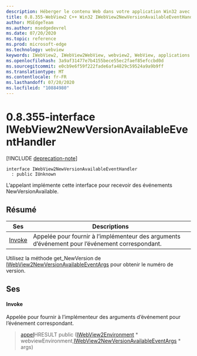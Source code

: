 ```yaml
---
description: Héberger le contenu Web dans votre application Win32 avec le contrôle Microsoft Edge WebView2
title: 0.8.355-WebView2 C++ Win32 IWebView2NewVersionAvailableEventHandler
author: MSEdgeTeam
ms.author: msedgedevrel
ms.date: 07/20/2020
ms.topic: reference
ms.prod: microsoft-edge
ms.technology: webview
keywords: IWebView2, IWebView2WebView, webview2, WebView, applications Win32, Win32, Edge
ms.openlocfilehash: 3a9af31477e7b4155bece55ec2faef85efccbd0d
ms.sourcegitcommit: e0cb9e6f59f222fade6afa4829c59524a9a9b9ff
ms.translationtype: MT
ms.contentlocale: fr-FR
ms.lasthandoff: 07/20/2020
ms.locfileid: "10884980"
---
```

# 0.8.355-interface IWebView2NewVersionAvailableEventHandler 

[!INCLUDE [deprecation-note](../../includes/deprecation-note.md)]

```
interface IWebView2NewVersionAvailableEventHandler
  : public IUnknown
```

L’appelant implémente cette interface pour recevoir des événements NewVersionAvailable.

## Résumé

 Ses                        | Descriptions
--------------------------------|---------------------------------------------
[Invoke](#invoke) | Appelée pour fournir à l’implémenteur des arguments d’événement pour l’événement correspondant.

Utilisez la méthode get_NewVersion de [IWebView2NewVersionAvailableEventArgs](IWebView2NewVersionAvailableEventArgs.md) pour obtenir le numéro de version.

## Ses

#### Invoke 

Appelée pour fournir à l’implémenteur des arguments d’événement pour l’événement correspondant.

> [appel](#invoke)HRESULT public ([IWebView2Environment](IWebView2Environment.md) * webviewEnvironment,[IWebView2NewVersionAvailableEventArgs](IWebView2NewVersionAvailableEventArgs.md) * args)

